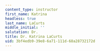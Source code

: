 ```yaml
---
content_type: instructor
first_name: Katrina
headless: true
last_name: LaCurts
middle_initial: ''
salutation: Dr.
title: Dr. Katrina LaCurts
uid: 3bf4edb9-39e8-6a71-111d-68a28732172d
---
```

